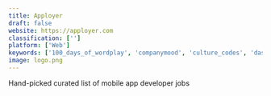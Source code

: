 ```yaml
---
title: Apployer
draft: false 
website: https://apployer.com
classification: ['']
platform: ['Web']
keywords: ['100_days_of_wordplay', 'companymood', 'culture_codes', 'dash_by_traitify', 'developer_agents', 'fortay', 'hacker_surfing', 'jobflare', 'look_at_that_saas', 'memorado', 'pegged', 'planted', 'push_operations', 'react_jobs', 'support_focused', 'techloop.io', 'workdifferent_jobs']
image: logo.png
---
```

Hand-picked curated list of mobile app developer jobs